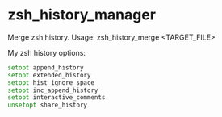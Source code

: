 # zsh\_history\_manager

Merge zsh history. Usage: zsh\_history\_merge \<TARGET\_FILE\>

My zsh history options:

```zsh
setopt append_history
setopt extended_history
setopt hist_ignore_space
setopt inc_append_history
setopt interactive_comments
unsetopt share_history
```
